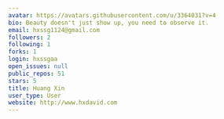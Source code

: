 ```yaml
---
avatar: https://avatars.githubusercontent.com/u/3364031?v=4
bio: Beauty doesn't just show up, you need to observe it.
email: hxssg1124@gmail.com
followers: 2
following: 1
forks: 1
login: hxssgaa
open_issues: null
public_repos: 51
stars: 5
title: Huang Xin
user_type: User
website: http://www.hxdavid.com
---
```

